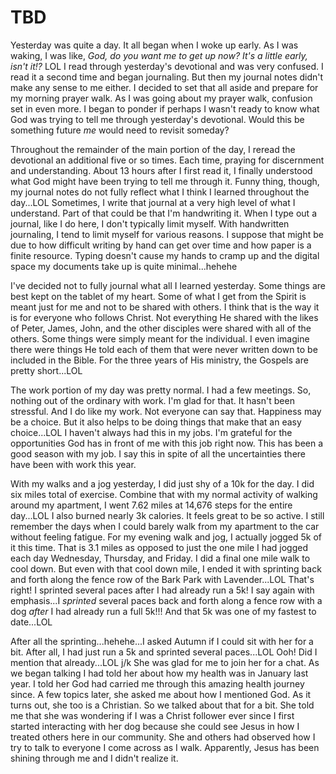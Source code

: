 # TBD

Yesterday was quite a day. It all began when I woke up early. As I was waking, I was like, *God, do you want me to get up now? It's a little early, isn't it!?* LOL I read through yesterday's devotional and was very confused. I read it a second time and began journaling. But then my journal notes didn't make any sense to me either. I decided to set that all aside and prepare for my morning prayer walk. As I was going about my prayer walk, confusion set in even more. I began to ponder if perhaps I wasn't ready to know what God was trying to tell me through yesterday's devotional. Would this be something future *me* would need to revisit someday?

Throughout the remainder of the main portion of the day, I reread the devotional an additional five or so times. Each time, praying for discernment and understanding. About 13 hours after I first read it, I finally understood what God might have been trying to tell me through it. Funny thing, though, my journal notes do not fully reflect what I think I learned throughout the day...LOL Sometimes, I write that journal at a very high level of what I understand. Part of that could be that I'm handwriting it. When I type out a journal, like I do here, I don't typically limit myself. With handwritten journaling, I tend to limit myself for various reasons. I suppose that might be due to how difficult writing by hand can get over time and how paper is a finite resource. Typing doesn't cause my hands to cramp up and the digital space my documents take up is quite minimal...hehehe

I've decided not to fully journal what all I learned yesterday. Some things are best kept on the tablet of my heart. Some of what I get from the Spirit is meant just for me and not to be shared with others. I think that is the way it is for everyone who follows Christ. Not everything He shared with the likes of Peter, James, John, and the other disciples were shared with all of the others. Some things were simply meant for the individual. I even imagine there were things He told each of them that were never written down to be included in the Bible. For the three years of His ministry, the Gospels are pretty short...LOL

The work portion of my day was pretty normal. I had a few meetings. So, nothing out of the ordinary with work. I'm glad for that. It hasn't been stressful. And I do like my work. Not everyone can say that. Happiness may be a choice. But it also helps to be doing things that make that an easy choice...LOL I haven't always had this in my jobs. I'm grateful for the opportunities God has in front of me with this job right now. This has been a good season with my job. I say this in spite of all the uncertainties there have been with work this year.

With my walks and a jog yesterday, I did just shy of a 10k for the day. I did six miles total of exercise. Combine that with my normal activity of walking around my apartment, I went 7.62 miles at 14,676 steps for the entire day...LOL I also burned nearly 3k calories. It feels great to be so active. I still remember the days when I could barely walk from my apartment to the car without feeling fatigue. For my evening walk and jog, I actually jogged 5k of it this time. That is 3.1 miles as opposed to just the one mile I had jogged each day Wednesday, Thursday, and Friday. I did a final one mile walk to cool down. But even with that cool down mile, I ended it with sprinting back and forth along the fence row of the Bark Park with Lavender...LOL That's right! I sprinted several paces after I had already run a 5k! I say again with emphasis...I *sprinted* several paces back and forth along a fence row with a dog *after* I had already run a full 5k!!! And that 5k was one of my fastest to date...LOL

After all the sprinting...hehehe...I asked Autumn if I could sit with her for a bit. After all, I had just run a 5k and sprinted several paces...LOL Ooh! Did I mention that already...LOL j/k She was glad for me to join her for a chat. As we began talking I had told her about how my health was in January last year. I told her God had carried me through this amazing health journey since. A few topics later, she asked me about how I mentioned God. As it turns out, she too is a Christian. So we talked about that for a bit. She told me that she was wondering if I was a Christ follower ever since I first started interacting with her dog because she could see Jesus in how I treated others here in our community. She and others had observed how I try to talk to everyone I come across as I walk. Apparently, Jesus has been shining through me and I didn't realize it.

